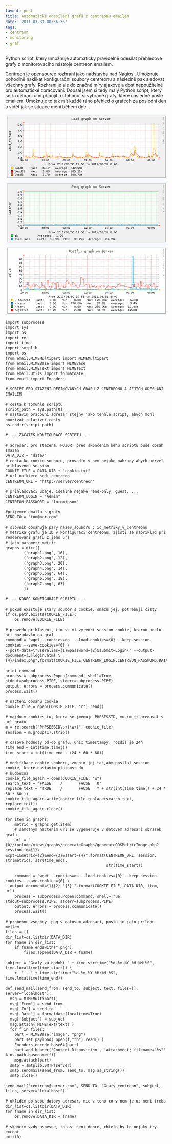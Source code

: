 ```yaml
---
layout: post
title: Automatické odesílání grafů z centreonu emailem
date: '2011-03-31 08:56:36'
tags:
- centreon
- monitoring
- graf
---
```


Python script, který umožnuje automaticky pravidelně odesílat
přehledové grafy z monitorovacího nástroje centreon emailem.


<p><a href="http://www.centreon.com/">Centreon</a> je opensource rozhraní jako
nadstavba nad <a href="http://www.nagios.org/">Nagios</a> . Umožnuje pohodlně
naklikat konfigurační soubory centreonu a následně pak sledovat všechny
grafy. Rozhraní je ale do značné míry ajaxové a dost nepoužitelné pro
automatické zpracování. Dopsal jsem si tedy malý Python script, který se
k rozhraní umí připojit a stahnout si vybrané grafy, které následně
pošle emailem. Umožnuje to tak mít každé ráno přehled o grafech za
poslední den a vidět jak se situace mění během dne.</p>

<div style="text-align:center"><a href="/images/70.png"><img
src="/images/70.png" /></a></div>

<pre class=".prettyprint"><code>import subprocess
import sys
import os
import re
import time
import smtplib
import os
from email.MIMEMultipart import MIMEMultipart
from email.MIMEBase import MIMEBase
from email.MIMEText import MIMEText
from email.Utils import formatdate
from email import Encoders

# SCRIPT PRO STAZENI DEFINOVANYCH GRAFU Z CENTREONU A JEJICH ODESLANI EMAILEM

# cesta k tomuhle scriptu
script_path = sys.path[0]
# nastavim pracovni adresar stejny jako tenhle script, abych mohl pouzivat relativni cesty
os.chdir(script_path)

# --- ZACATEK KONFIGURACE SCRIPTU ---

# adresar, pro stazena. POZOR! pred skoncenim behu scriptu bude obsah smazan
DATA_DIR = "data/"
# cesta ke cookie souboru, provadim v nem nejake nahrady abych udrzel prihlasenou session
COOKIE_FILE = DATA_DIR + "cookie.txt"
# url na ktere sedi centreon
CENTREON_URL = "http://server/centreon"

# prihlasovaci udaje, idealne nejake read-only, guest, ...
CENTREON_LOGIN = "Admin"
CENTREON_PASSWORD = "loremipsum"

#prijemce emailu s grafy
SEND_TO = "foo@bar.com"

# slovnik obsahuje pary nazev_souboru : id_metriky_v_centreonu
# metrika grafu je ID v konfiguraci centreonu, zjisti se napriklad pri renderovani grafu z jeho url
# jako parametr metric
graphs = dict([
        ('graph1.png', 16),
        ('graph2.png', 12),
        ('graph3.png', 20),
        ('graph4.png', 14),
        ('graph5.png', 64),
        ('graph6.png', 18),
        ('graph7.png', 63)
        ])

# --- KONEC KONFIGURACE SCRIPTU ---

# pokud existuje stary soubor s cookie, smazu jej, potrebuji cisty
if os.path.exists(COOKIE_FILE):
    os.remove(COOKIE_FILE)

# provedu prihlaseni, tim se mi vytvori session cookie, kterou poslu pri pozadavku na graf
command = "wget --cookies=on  --load-cookies={0} --keep-session-cookies --save-cookies={0} \
--post-data=\"useralias={1}&password={2}&submit=Login\" --output-document={3}login.html \
{4}/index.php".format(COOKIE_FILE,CENTREON_LOGIN,CENTREON_PASSWORD,DATA_DIR,CENTREON_URL)

print command
process = subprocess.Popen(command, shell=True, stdout=subprocess.PIPE, stderr=subprocess.PIPE)
output, errors = process.communicate()
process.wait()

# nacteni obsahu cookie
cookie_file = open(COOKIE_FILE, "r").read()

# najdu v cookies tu, ktera se jmenuje PHPSESSID, musim ji predavat v url grafu
m = re.search('PHPSESSID\s+(\w+)', cookie_file)
session = m.group(1).strip()

# casove hodnoty od-do grafu, unix timestampy, rozdil je 24h
time_end = int(time.time())
time_start = int(time_end - (24 * 60 * 60))

# modifikace cookie souboru, zmenim jej tak,aby posilal session cookie, ktere nastavim platnost do
# budoucna
cookie_file_again = open(COOKIE_FILE, "w")
search_text = "FALSE    /       FALSE   0"
replace_text = "TRUE    /       FALSE   " + str(int(time.time() + 24 * 60 * 60 ))
cookie_file_again.write(cookie_file.replace(search_text, replace_text))
cookie_file_again.close()

for item in graphs:
    metric = graphs.get(item)
    # samotnym nactenim url se vygeneruje v datovem adresari obrazek grafu
    url = "{0}/include/views/graphs/generateGraphs/generateODSMetricImage.php?session_id={1}\
&cpt=1&metric={2}&end={3}&start={4}".format(CENTREON_URL, session, str(metric), str(time_end),
                                            str(time_start))

    command = "wget --cookies=on --load-cookies={0} --keep-session-cookies --save-cookies={0} \
--output-document={1}{2} '{3}'".format(COOKIE_FILE, DATA_DIR, item, url)
    process = subprocess.Popen(command, shell=True, stdout=subprocess.PIPE, stderr=subprocess.PIPE)
    output, errors = process.communicate()
    process.wait()

# probehnu vsechny .png v datovem adresari, poslu je jako prilohu mejlem
files = []
dir_list=os.listdir(DATA_DIR)
for fname in dir_list:
    if fname.endswith(".png"):
        files.append(DATA_DIR + fname)

subject = "Grafy za obdobi " + time.strftime("%d.%m.%Y %H:%M:%S", time.localtime(time_start)) \
    +  " - " + time.strftime("%d.%m.%Y %H:%M:%S", time.localtime(time_end))

def send_mail(send_from, send_to, subject, text, files=[], server="localhost"):
  msg = MIMEMultipart()
  msg['From'] = send_from
  msg['To'] = send_to
  msg['Date'] = formatdate(localtime=True)
  msg['Subject'] = subject
  msg.attach( MIMEText(text) )
  for f in files:
    part = MIMEBase('image', "png")
    part.set_payload( open(f,"rb").read() )
    Encoders.encode_base64(part)
    part.add_header('Content-Disposition', 'attachment; filename="%s"' % os.path.basename(f))
    msg.attach(part)
  smtp = smtplib.SMTP(server)
  smtp.sendmail(send_from, send_to, msg.as_string())
  smtp.close()

send_mail("centreon@server.com", SEND_TO, "Grafy centreon", subject, files, server="localhost")

# uklidim po sobe datovy adresar, nic z toho co v nem je uz neni treba
dir_list=os.listdir(DATA_DIR)
for fname in dir_list:
    os.remove(DATA_DIR + fname)

# skoncim vzdy uspesne, to asi neni dobre, chtelo by to nejaky try-except
exit(0)</code></pre>

